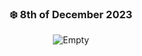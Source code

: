 <div align="center"> 

### ❄️ 8th of December 2023

![Empty](https://i.pinimg.com/originals/9c/ef/52/9cef52ce27ab97e0fa9cfac1cdc1007f.gif)
</div>
